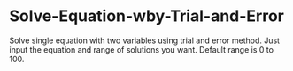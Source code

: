# Solve-Equation-wby-Trial-and-Error
Solve single equation with two variables using trial and error method. Just input the equation and range of solutions you want. Default range is 0 to 100.

